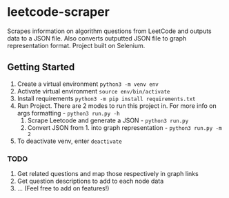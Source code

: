 # leetcode-scraper
Scrapes information on algorithm questions from LeetCode and outputs data to a JSON file. Also converts outputted JSON file to graph representation format. Project built on Selenium. 

## Getting Started
1. Create a virtual environment `python3 -m venv env`
2. Activate virtual environment `source env/bin/activate`
3. Install requirements `python3 -m pip install requirements.txt`
5. Run Project. There are 2 modes to run this project in. For more info on args formatting - `python3 run.py -h`
   1. Scrape Leetcode and generate a JSON - `python3 run.py`
   2. Convert JSON from 1. into graph representation - `python3 run.py -m 2`
6. To deactivate venv, enter `deactivate`

### TODO
1. Get related questions and map those respectively in graph links
2. Get question descriptions to add to each node data
3. ... (Feel free to add on features!)
